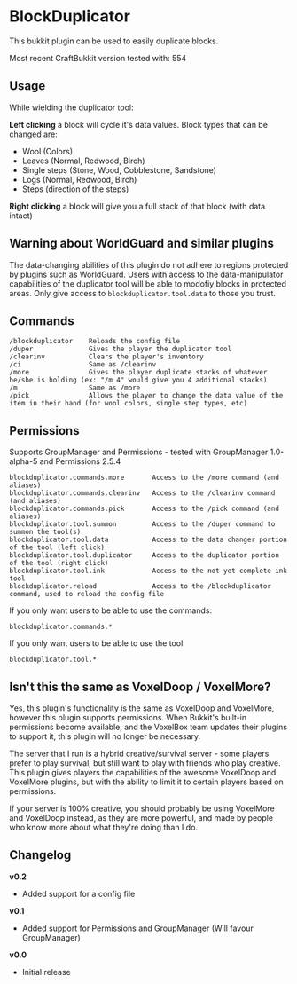 BlockDuplicator
===============

This bukkit plugin can be used to easily duplicate blocks.

Most recent CraftBukkit version tested with: 554

Usage
-----

While wielding the duplicator tool:

**Left clicking** a block will cycle it's data values. Block types that can be changed are:

 - Wool (Colors)
 - Leaves (Normal, Redwood, Birch)
 - Single steps (Stone, Wood, Cobblestone, Sandstone)
 - Logs (Normal, Redwood, Birch)
 - Steps (direction of the steps)

**Right clicking** a block will give you a full stack of that block (with data intact)

Warning about WorldGuard and similar plugins
--------------------------------------------

The data-changing abilities of this plugin do not adhere to regions protected by plugins such as WorldGuard. Users with access to the data-manipulator capabilities of the duplicator tool will be able to modofiy blocks in protected areas. Only give access to `blockduplicator.tool.data` to those you trust.


Commands
--------
    /blockduplicator	Reloads the config file
    /duper         		Gives the player the duplicator tool
    /clearinv      		Clears the player's inventory
    /ci            		Same as /clearinv
    /more          		Gives the player duplicate stacks of whatever he/she is holding (ex: "/m 4" would give you 4 additional stacks)
    /m             		Same as /more
    /pick          		Allows the player to change the data value of the item in their hand (for wool colors, single step types, etc)


Permissions
-----------

Supports GroupManager and Permissions - tested with GroupManager 1.0-alpha-5 and Permissions 2.5.4

    blockduplicator.commands.more       Access to the /more command (and aliases)
    blockduplicator.commands.clearinv   Access to the /clearinv command (and aliases)
    blockduplicator.commands.pick       Access to the /pick command (and aliases)
    blockduplicator.tool.summon         Access to the /duper command to summon the tool(s)
    blockduplicator.tool.data           Access to the data changer portion of the tool (left click)
    blockduplicator.tool.duplicator     Access to the duplicator portion of the tool (right click)
    blockduplicator.tool.ink			Access to the not-yet-complete ink tool
    blockduplicator.reload				Access to the /blockduplicator command, used to reload the config file

If you only want users to be able to use the commands:

    blockduplicator.commands.*

If you only want users to be able to use the tool:

    blockduplicator.tool.*

Isn't this the same as VoxelDoop / VoxelMore?
---------------------------------------------

Yes, this plugin's functionality is the same as VoxelDoop and VoxelMore, however this plugin supports permissions. When Bukkit's built-in permissions become available, and the VoxelBox team updates their plugins to support it, this plugin will no longer be necessary.

The server that I run is a hybrid creative/survival server - some players prefer to play survival, but still want to play with friends who play creative. This plugin gives players the capabilities of the awesome VoxelDoop and VoxelMore plugins, but with the ability to limit it to certain players based on permissions.

If your server is 100% creative, you should probably be using VoxelMore and VoxelDoop instead, as they are more powerful, and made by people who know more about what they're doing than I do.


Changelog
---------

**v0.2**

 - Added support for a config file

**v0.1**

 - Added support for Permissions and GroupManager (Will favour GroupManager) 

**v0.0**

 - Initial release
